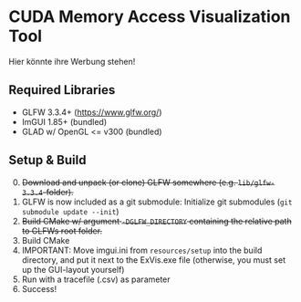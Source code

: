 # CUDA Memory Access Visualization Tool
Hier könnte ihre Werbung stehen!

## Required Libraries
- GLFW 3.3.4+ (https://www.glfw.org/)
- ImGUI 1.85+ (bundled)
- GLAD w/ OpenGL <= v300 (bundled)

## Setup & Build
0. ~~Download and unpack (or clone) GLFW somewhere (e.g. `lib/glfw-3.3.4`-folder).~~
1. GLFW is now included as a git submodule: Initialize git submodules (`git submodule update --init`)
2. ~~Build CMake w/ argument `-DGLFW_DIRECTORY` containing the relative path to GLFWs root folder.~~
3. Build CMake
4. IMPORTANT: Move imgui.ini from `resources/setup` into the build directory, and put it next to the ExVis.exe file (otherwise, you must set up the GUI-layout yourself)
5. Run with a tracefile (.csv) as parameter
6. Success!